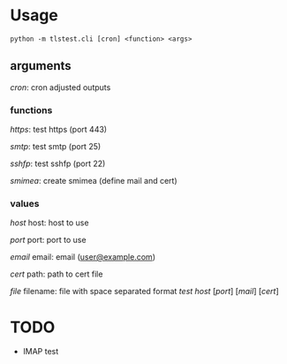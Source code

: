 # Usage
`python -m tlstest.cli [cron] <function> <args>`
## arguments
_cron_: cron adjusted outputs

### functions

_https_: test https (port 443)

_smtp_: test smtp (port 25)

_sshfp_: test sshfp (port 22)

_smimea_: create smimea (define mail and cert)

### values

_host_ host: host to use

_port_ port: port to use

_email_ email: email (user@example.com)

_cert_ path: path to cert file

_file_ filename: file with space separated format _test_ _host_ \[_port_\] \[_mail_\] \[_cert_\]

# TODO
- IMAP test 
